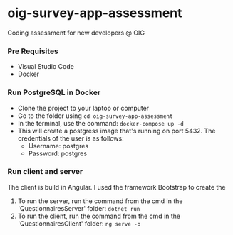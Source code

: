 # oig-survey-app-assessment
Coding assessment for new developers @ OIG

### Pre Requisites

* Visual Studio Code
* Docker

### Run PostgreSQL in Docker
*  Clone the project to your laptop or computer
* Go to the folder using ``` cd oig-survey-app-assessment ```
* In the terminal, use the command: ``` docker-compose up -d ```
* This will create a postgress image that's running on port 5432. The credentials of the user is as follows: 
  * Username: postgres
  * Password: postgres

### Run client and server
The client is build in Angular. I used the framework Bootstrap to create the 

1. To run the server, run the command from the cmd in the 'QuestionnairesServer' folder: ``` dotnet run ```
2. To run the client, run the command from the cmd in the 'QuestionnairesClient' folder: ``` ng serve -o ```

